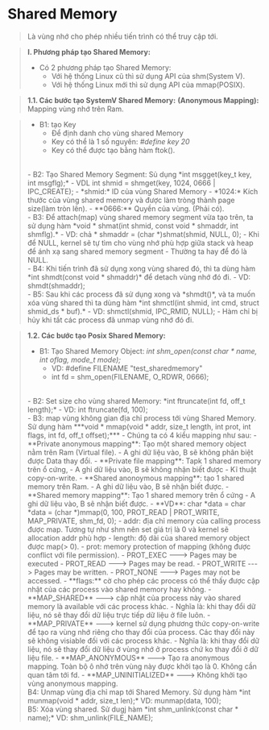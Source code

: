 # Shared Memory
> Là vùng nhớ cho phép nhiều tiến trình có thể truy cập tới.

> **I. Phương pháp tạo Shared Memory:**
> - Có 2 phương pháp tạo Shared Memory:
>   - Với hệ thống Linux cũ thì sử dụng API của shm(System V).
>   - Với hệ thống Linux mới thì sử dụng API của mmap(POSIX).

> **1.1. Các bước tạo SystemV Shared Memory:**
> **(Anonymous Mapping):** Mapping vùng nhớ trên Ram.

> - B1: tạo Key
>   - Để định danh cho vùng shared Memory
>   - Key có thể là 1 số nguyên: *#define key 20*
>   - Key có thể được tạo bằng hàm ftok().
> </br>
> - B2: Tạo Shared Memory Segment: Sủ dụng *int msgget(key_t key, int msgflg);*
>   - VDL int shmid = shmget(key, 1024, 0666 | IPC_CREATE);
>       - *shmid:* ID của vùng Shared Memory
>       - *1024:* Kích thước của vùng shared memory và được làm tròng thành page size(làm tròn lên).
>       - **0666:** Quyền của vùng. (Phải có).
> </br>
> - B3: Để attach(map) vùng shared memory segment vừa tạo trên, ta sử dụng hàm *void * shmat(int shmid, const void * shmaddr, int shmflg).* 
>   - VD: chả * shmaddr = (char *)shmat(shmid, NULL, 0);
>       - Khi để NULL, kernel sẽ tự tìm cho vùng nhớ phù hợp giữa stack và heap để ánh xạ sang shared memory segment
>       - Thường ta hay để đó là NULL.
> </br>
> - B4: Khi tiến trình đã sử dụng xong vùng shared đó, thì ta dùng hàm *int shmdt(const void * shmaddr)* để detach vùng nhớ đó đi.
>   - VD: shmdt(shmaddr);
> </br>
> - B5: Sau khi các process đã sử dụng xong và *shmdt()*, và ta muốn xóa vùng shared thì ta dùng hàm *int shmctl(int shmid, int cmd, struct shmid_ds * buf).*
>   - VD: shmctl(shmid, IPC_RMID, NULL);
>   - Hàm chỉ bị hủy khi tất các process đã unmap vùng nhớ đó đi.

> **1.2. Các bước tạo Posix Shared Memory:**
> - B1: Tạo Shared Memory Object: *int shm_open(const char * name, int oflag, mode_t mode);*
>   - VD: #define FILENAME "test_sharedmemory"
>   - int fd = shm_open(FILENAME, O_RDWR, 0666);
> </br>
> - B2: Set size cho vùng shared Memory: *int ftruncate(int fd, off_t length);*
>   - VD: int ftruncate(fd, 100);
> </br>
> - B3: map vùng không gian địa chỉ process tới vùng Shared Memory. Sử dụng hàm ***void * mmap(void * addr, size_t length, int prot, int flags, int fd, off_t offset);***
>   - Chúng ta có 4 kiểu mapping như sau:
>       - **Private anonymous mapping**: Tạo một shared memory object nằm trên Ram (Virtual file).
>           - A ghi dữ liệu vào, B sẽ không phân biệt được Data thay đổi.
>       - **Private file mapping**: Tapk 1 shared memory trên ổ cứng,
>           - A ghi dữ liệu vào, B sẽ không nhận biết được
>           - Kĩ thuật copy-on-write.
>       - **Shared anonoymous mapping**: tạo 1 shared memory trên Ram.
>           - A ghi dữ liệu vào, B sẽ nhận biết được.
>       - **Shared memory mapping**: Tạo 1 shared memory trên ổ cứng
>           - A ghi dữ liệu vào, B sẽ nhận biết được.
>   - **VD**: char *data = char *data = (char *)mmap(0, 100, PROT_READ | PROT_WRITE, MAP_PRIVATE, shm_fd, 0);
>       - addr: địa chỉ memory của calling process được map. Tương tự như shm nên set giá trị là 0 và kernel sẽ allocation addr phù hợp
>       - length: độ dài của shared memory object được map(> 0).
>       - prot: memory protection of mapping (không được conflict với file permission).
>           - PROT_EXEC  ---> Pages may be executed
>           - PROT_READ  ---> Pages may be read.
>           - PROT_WRITE ---> Pages may be written.
>           - PROT_NONE  ---> Pages may not be accessed.
>       - **flags:** cờ cho phép các process có thể thấy được cập nhật của các process vào shared memory hay không.
>           - **MAP_SHARED**  ---> cập nhật của process này vào shared memory là available với các process khác.
>               - Nghĩa là: khi thay đổi dữ liệu, nó sẽ thay đổi dữ liệu trực tiếp dữ liệu ở file luôn.
>           - **MAP_PRIVATE** ---> kernel sử dụng phương thức copy-on-write để tạo ra vùng nhớ riêng cho thay đổi của process. Các thay đổi này sẽ không visiable đối với các process khác.
>               - Nghĩa là: khi thay đổi dữ liệu, nó sẽ thay đổi dữ liệu ở vùng nhớ ở process chứ ko thay đổi ở dữ liệu file.
>           - **MAP_ANONYMOUS** ---> Tạo ra anonymous mapping. Toàn bộ ô nhớ trên vùng này được khởi tạo là 0. Không cần quan tâm tới fd.
>           - **MAP_UNINITIALIZED** ---> Không khởi tạo vùng anonymous mapping.
> </br>
> B4: Unmap vùng địa chỉ map tới Shared Memory. Sử dụng hàm *int munmap(void * addr, size_t len);*
>   VD: munmap(data, 100);
> </br>
> B5: Xóa vùng shared. Sử dugj hàm *int shm_unlink(const char * name);*
>   VD: shm_unlink(FILE_NAME);